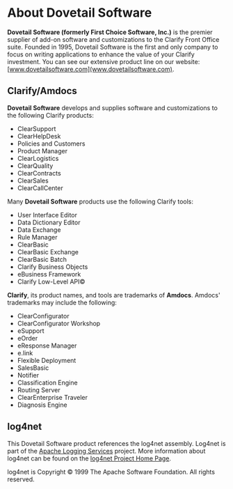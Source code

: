 # About Dovetail Software

**Dovetail Software (formerly First Choice Software, Inc.)** is the premier supplier of add-on software and customizations to the Clarify Front Office suite. Founded in 1995, Dovetail Software is the first and only company to focus on writing applications to enhance the value of your Clarify investment. You can see our extensive product line on our website: [www.dovetailsoftware.com](www.dovetailsoftware.com).

## Clarify/Amdocs

**Dovetail Software** develops and supplies software and customizations to the following Clarify products:

* ClearSupport
* ClearHelpDesk
* Policies and Customers
* Product Manager
* ClearLogistics
* ClearQuality
* ClearContracts
* ClearSales
* ClearCallCenter

Many **Dovetail Software** products use the following Clarify tools:

* User Interface Editor
* Data Dictionary Editor
* Data Exchange
* Rule Manager
* ClearBasic
* ClearBasic Exchange
* ClearBasic Batch
* Clarify Business Objects
* eBusiness Framework
* Clarify Low-Level API©

**Clarify**, its product names, and tools are trademarks of **Amdocs**. Amdocs' trademarks may include the following:

* ClearConfigurator
* ClearConfigurator Workshop
* eSupport
* eOrder
* eResponse Manager
* e.link
* Flexible Deployment
* SalesBasic
* Notifier
* Classification Engine
* Routing Server
* ClearEnterprise Traveler
* Diagnosis Engine

## log4net

This Dovetail Software product references the log4net assembly. Log4net is part of the [Apache Logging Services](http://logging.apache.org/) project. More information about log4net can be found on the [log4net Project Home Page](http://logging.apache.org/log4net/).

log4net is Copyright © 1999 The Apache Software Foundation. All rights reserved.
